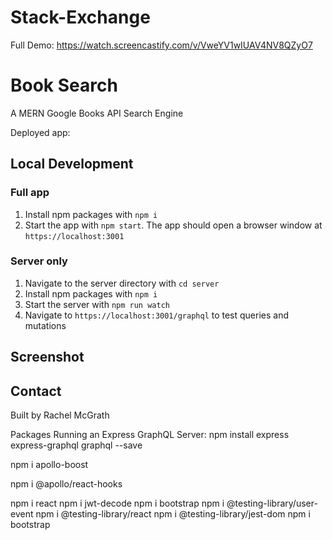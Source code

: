 # Stack-Exchange

Full Demo: https://watch.screencastify.com/v/VweYV1wIUAV4NV8QZyO7

# Book Search
A MERN Google Books API Search Engine

Deployed app: 

## Local Development
### Full app
1. Install npm packages with `npm i`
2. Start the app with `npm start`. The app should open a browser window at `https://localhost:3001` 

### Server only
1. Navigate to the server directory with `cd server`
2. Install npm packages with `npm i`
3. Start the server with `npm run watch`
4. Navigate to `https://localhost:3001/graphql` to test queries and mutations

## Screenshot


## Contact
Built by Rachel McGrath


Packages
Running an Express GraphQL Server:
npm install express express-graphql graphql --save

npm i apollo-boost

npm i @apollo/react-hooks

npm i react
npm i jwt-decode
npm i bootstrap
npm i @testing-library/user-event
npm i @testing-library/react
npm i @testing-library/jest-dom
npm i bootstrap

